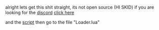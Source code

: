 alright lets get this shit straight, its not open source (HI SKID) if you are looking for the [discord](https://discord.gg/wWvyZM2xbj) [click here](https://discord.gg/wWvyZM2xbj)

and the [script](https://github.com/beliveri12/BeluseHub/raw/main/Loader.lua) then go to the file "Loader.lua"
